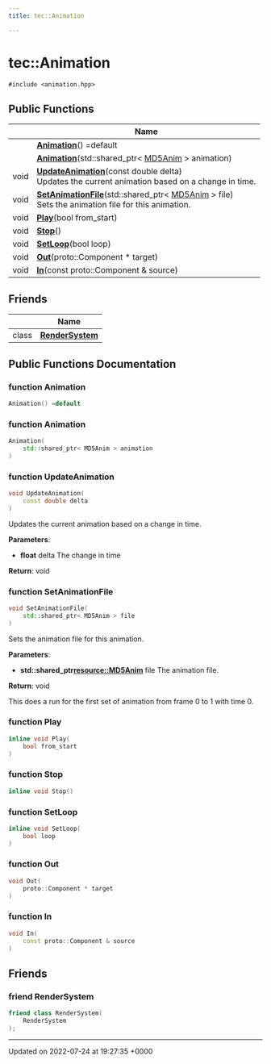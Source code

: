 ```yaml
---
title: tec::Animation

---
```


# tec::Animation






`#include <animation.hpp>`

## Public Functions

|                | Name           |
| -------------- | -------------- |
| | **[Animation](/engine/Classes/classtec_1_1_animation/#function-animation)**() =default |
| | **[Animation](/engine/Classes/classtec_1_1_animation/#function-animation)**(std::shared_ptr< [MD5Anim](/engine/Classes/classtec_1_1_m_d5_anim/) > animation) |
| void | **[UpdateAnimation](/engine/Classes/classtec_1_1_animation/#function-updateanimation)**(const double delta)<br>Updates the current animation based on a change in time.  |
| void | **[SetAnimationFile](/engine/Classes/classtec_1_1_animation/#function-setanimationfile)**(std::shared_ptr< [MD5Anim](/engine/Classes/classtec_1_1_m_d5_anim/) > file)<br>Sets the animation file for this animation.  |
| void | **[Play](/engine/Classes/classtec_1_1_animation/#function-play)**(bool from_start) |
| void | **[Stop](/engine/Classes/classtec_1_1_animation/#function-stop)**() |
| void | **[SetLoop](/engine/Classes/classtec_1_1_animation/#function-setloop)**(bool loop) |
| void | **[Out](/engine/Classes/classtec_1_1_animation/#function-out)**(proto::Component * target) |
| void | **[In](/engine/Classes/classtec_1_1_animation/#function-in)**(const proto::Component & source) |

## Friends

|                | Name           |
| -------------- | -------------- |
| class | **[RenderSystem](/engine/Classes/classtec_1_1_animation/#friend-rendersystem)**  |

## Public Functions Documentation

### function Animation

```cpp
Animation() =default
```


### function Animation

```cpp
Animation(
    std::shared_ptr< MD5Anim > animation
)
```


### function UpdateAnimation

```cpp
void UpdateAnimation(
    const double delta
)
```

Updates the current animation based on a change in time. 

**Parameters**: 

  * **float** delta The change in time 


**Return**: void 

### function SetAnimationFile

```cpp
void SetAnimationFile(
    std::shared_ptr< MD5Anim > file
)
```

Sets the animation file for this animation. 

**Parameters**: 

  * **std::shared_ptr<resource::MD5Anim>** file The animation file. 


**Return**: void 

This does a run for the first set of animation from frame 0 to 1 with time 0. 


### function Play

```cpp
inline void Play(
    bool from_start
)
```


### function Stop

```cpp
inline void Stop()
```


### function SetLoop

```cpp
inline void SetLoop(
    bool loop
)
```


### function Out

```cpp
void Out(
    proto::Component * target
)
```


### function In

```cpp
void In(
    const proto::Component & source
)
```


## Friends

### friend RenderSystem

```cpp
friend class RenderSystem(
    RenderSystem 
);
```


-------------------------------

Updated on 2022-07-24 at 19:27:35 +0000